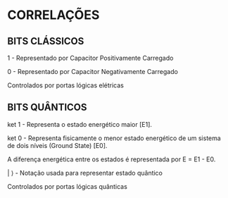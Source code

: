 # CORRELAÇÕES

## BITS CLÁSSICOS

1 - Representado por Capacitor Positivamente Carregado

0 - Representado por Capacitor Negativamente Carregado

Controlados por portas lógicas elétricas

## BITS QUÂNTICOS

ket 1 - Representa o estado energético maior [E1].

ket 0 - Representa fisicamente o menor estado energético de um sistema de dois níveis (Ground State) [E0].

A diferença energética entre os estados é representada por E = E1 - E0.

| ⟩ - Notação usada para representar estado quântico

Controlados por portas lógicas quânticas
